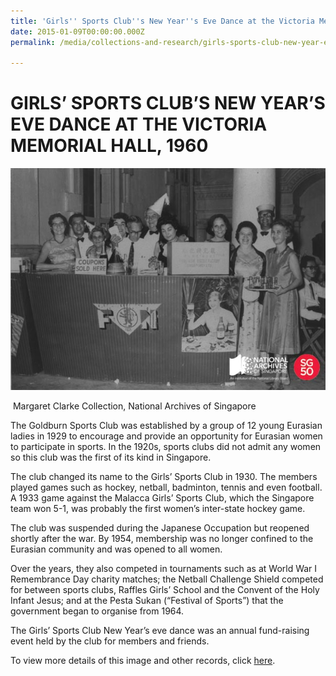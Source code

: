 ```yaml
---
title: 'Girls'' Sports Club''s New Year''s Eve Dance at the Victoria Memorial Hall, 1960'
date: 2015-01-09T00:00:00.000Z
permalink: /media/collections-and-research/girls-sports-club-new-year-eve-dance/

---
```



<iframe id="pxcelframe" src="//t.sharethis.com/a/t_.htm?ver=0.345.16984&amp;cid=c010#rnd=1577951594202&amp;cid=c010&amp;dmn=www.nas.gov.sg&amp;tt=t.dhj&amp;dhjLcy=17&amp;lbl=pxcel&amp;flbl=pxcel&amp;ll=d&amp;ver=0.345.16984&amp;ell=d&amp;cck=__stid&amp;pn=%2Fblogs%2Farchivistpick%2Fgirl-sports-clubs-new-years-celebration%2F&amp;qs=na&amp;rdn=www.nas.gov.sg&amp;rpn=%2Fblogs%2Farchivistpick%2F2015%2F01%2F&amp;rqs=na&amp;cc=SG&amp;cont=AS&amp;ipaddr=" style="display: none;"></iframe>

# GIRLS’ SPORTS CLUB’S NEW YEAR’S EVE DANCE AT THE VICTORIA MEMORIAL HALL, 1960

![Margaret Clarke Collection, National Archives of Singapore](/images/blogs/2015-01-02-l.jpg)

​											Margaret Clarke Collection, National Archives of Singapore

The Goldburn Sports Club was established by a group of 12 young Eurasian ladies in 1929 to encourage and provide an opportunity for Eurasian women to participate in sports. In the 1920s, sports clubs did not admit any women so this club was the first of its kind in Singapore.

The club changed its name to the Girls’ Sports Club in 1930. The members played games such as hockey, netball, badminton, tennis and even football. A 1933 game against the Malacca Girls’ Sports Club, which the Singapore team won 5-1, was probably the first women’s inter-state hockey game.

The club was suspended during the Japanese Occupation but reopened shortly after the war. By 1954, membership was no longer confined to the Eurasian community and was opened to all women.

Over the years, they also competed in tournaments such as at World War I Remembrance Day charity matches; the Netball Challenge Shield competed for between sports clubs, Raffles Girls’ School and the Convent of the Holy Infant Jesus; and at the Pesta Sukan (“Festival of Sports”) that the government began to organise from 1964.

The Girls’ Sports Club New Year’s eve dance was an annual fund-raising event held by the club for members and friends.

To view more details of this image and other records, click [here](http://www.nas.gov.sg/archivesonline/photographs/record-details/b868fa91-1161-11e3-83d5-0050568939ad).